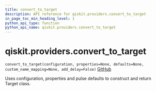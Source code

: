 ```yaml
---
title: convert_to_target
description: API reference for qiskit.providers.convert_to_target
in_page_toc_min_heading_level: 1
python_api_type: function
python_api_name: qiskit.providers.convert_to_target
---
```


# qiskit.providers.convert\_to\_target

<span id="qiskit.providers.convert_to_target" />

`convert_to_target(configuration, properties=None, defaults=None, custom_name_mapping=None, add_delay=False)` [GitHub](https://github.com/qiskit/qiskit/tree/stable/0.23/qiskit/providers/backend_compat.py "view source code")

Uses configuration, properties and pulse defaults to construct and return Target class.

